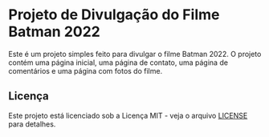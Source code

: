 # Projeto de Divulgação do Filme Batman 2022

Este é um projeto simples feito para divulgar o filme Batman 2022. O projeto contém uma página inicial, uma página de contato, uma página de comentários e uma página com fotos do filme.

## Licença

Este projeto está licenciado sob a Licença MIT - veja o arquivo [LICENSE](LICENSE) para detalhes.
